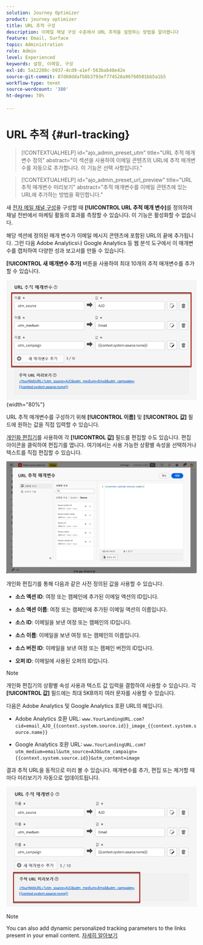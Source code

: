 ```yaml
---
solution: Journey Optimizer
product: journey optimizer
title: URL 추적 구성
description: 이메일 채널 구성 수준에서 URL 추적을 설정하는 방법을 알아봅니다
feature: Email, Surface
topic: Administration
role: Admin
level: Experienced
keywords: 설정, 이메일, 구성
exl-id: 5a12280c-b937-4cd9-a1ef-563bab48e42e
source-git-commit: 87d60ddafb8b3793ef774528a96f60501bb5a1b5
workflow-type: tm+mt
source-wordcount: '380'
ht-degree: 78%

---
```


# URL 추적 {#url-tracking}

>[!CONTEXTUALHELP]
>id="ajo_admin_preset_utm"
>title="URL 추적 매개변수 정의"
>abstract="이 섹션을 사용하여 이메일 콘텐츠의 URL에 추적 매개변수를 자동으로 추가합니다. 이 기능은 선택 사항입니다."

>[!CONTEXTUALHELP]
>id="ajo_admin_preset_url_preview"
>title="URL 추적 매개변수 미리보기"
>abstract="추적 매개변수를 이메일 콘텐츠에 있는 URL에 추가하는 방법을 확인합니다."

새 [전자 메일 채널 구성](email-settings.md)을 구성할 때 **[!UICONTROL URL 추적 매개 변수]**&#x200B;를 정의하여 채널 전반에서 마케팅 활동의 효과를 측정할 수 있습니다. 이 기능은 활성화할 수 없습니다.

해당 섹션에 정의된 매개 변수가 이메일 메시지 콘텐츠에 포함된 URL의 끝에 추가됩니다. 그런 다음 Adobe Analytics나 Google Analytics 등 웹 분석 도구에서 이 매개변수를 캡처하여 다양한 성과 보고서를 만들 수 있습니다.

**[!UICONTROL 새 매개변수 추가]** 버튼을 사용하여 최대 10개의 추적 매개변수를 추가할 수 있습니다.

![](assets/preset-url-tracking.png){width="80%"}

URL 추적 매개변수를 구성하기 위해 **[!UICONTROL 이름]** 및 **[!UICONTROL 값]** 필드에 원하는 값을 직접 입력할 수 있습니다.

[개인화 편집기](../personalization/personalization-build-expressions.md)를 사용하여 각 **[!UICONTROL 값]** 필드를 편집할 수도 있습니다. 편집 아이콘을 클릭하여 편집기를 엽니다. 여기에서는 사용 가능한 상황별 속성을 선택하거나 텍스트를 직접 편집할 수 있습니다.

![](assets/preset-url-tracking-editor.png)

개인화 편집기를 통해 다음과 같은 사전 정의된 값을 사용할 수 있습니다.

* **소스 액션 ID**: 여정 또는 캠페인에 추가된 이메일 액션의 ID입니다.

* **소스 액션 이름**: 여정 또는 캠페인에 추가된 이메일 액션의 이름입니다.

* **소스 ID**: 이메일을 보낸 여정 또는 캠페인의 ID입니다.

* **소스 이름**: 이메일을 보낸 여정 또는 캠페인의 이름입니다.

* **소스 버전 ID**: 이메일을 보낸 여정 또는 캠페인 버전의 ID입니다.

* **오퍼 ID**: 이메일에 사용된 오퍼의 ID입니다.

>[!NOTE]
>
>개인화 편집기의 상황별 속성 사용과 텍스트 값 입력을 결합하여 사용할 수 있습니다. 각 **[!UICONTROL 값]** 필드에는 최대 5KB까지 여러 문자를 사용할 수 있습니다.

<!--You can drag and drop the parameters to reorder them.-->

다음은 Adobe Analytics 및 Google Analytics 호환 URL의 예입니다.

* Adobe Analytics 호환 URL: `www.YourLandingURL.com?cid=email_AJO_{{context.system.source.id}}_image_{{context.system.source.name}}`

* Google Analytics 호환 URL: `www.YourLandingURL.com?utm_medium=email&utm_source=AJO&utm_campaign={{context.system.source.id}}&utm_content=image`

결과 추적 URL을 동적으로 미리 볼 수 있습니다. 매개변수를 추가, 편집 또는 제거할 때마다 미리보기가 자동으로 업데이트됩니다.

![](assets/preset-url-tracking-preview.png)

>[!NOTE]
>
>You can also add dynamic personalized tracking parameters to the links present in your email content. [자세히 알아보기](surface-personalization.md#personalize-url-tracking)
